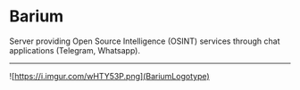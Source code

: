 # Barium

Server providing Open Source Intelligence (OSINT) services through chat applications (Telegram, Whatsapp).

---

![https://i.imgur.com/wHTY53P.png](BariumLogotype)